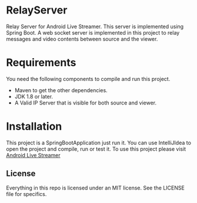 # RelayServer
Relay Server for Android Live Streamer. This server is implemented using Spring Boot. A web socket server is implemented in this project to relay messages and video contents between source and the viewer.  

# Requirements
You need the following components to compile and run this project.
* Maven to get the other dependencies.
* JDK 1.8 or later.
* A Valid IP Server that is visible for both source and viewer.

# Installation
This project is a SpringBootApplication just run it. You can use IntelliJIdea to open the project and compile, run or test it.
To use this project please visit [Android Live Streamer](https://github.com/behin/AndroidLiveStreamer/)

## License 
Everything in this repo is licensed under an MIT license. See the LICENSE file for specifics.
